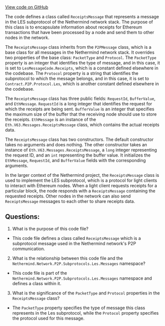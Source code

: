 [View code on GitHub](https://github.com/nethermindeth/nethermind/Nethermind.Network/P2P/Subprotocols/Les/Messages/ReceiptsMessage.cs)

The code defines a class called `ReceiptsMessage` that represents a message in the LES subprotocol of the Nethermind network stack. The purpose of this class is to encapsulate information about receipts for Ethereum transactions that have been processed by a node and send them to other nodes in the network.

The `ReceiptsMessage` class inherits from the `P2PMessage` class, which is a base class for all messages in the Nethermind network stack. It overrides two properties of the base class: `PacketType` and `Protocol`. The `PacketType` property is an integer that identifies the type of message, and in this case, it is set to `LesMessageCode.Receipts`, which is a constant defined elsewhere in the codebase. The `Protocol` property is a string that identifies the subprotocol to which the message belongs, and in this case, it is set to `Contract.P2P.Protocol.Les`, which is another constant defined elsewhere in the codebase.

The `ReceiptsMessage` class has three public fields: `RequestId`, `BufferValue`, and `EthMessage`. `RequestId` is a long integer that identifies the request for which the receipts are being sent. `BufferValue` is an integer that specifies the maximum size of the buffer that the receiving node should use to store the receipts. `EthMessage` is an instance of the `Eth.V63.Messages.ReceiptsMessage` class, which contains the actual receipts data.

The `ReceiptsMessage` class has two constructors. The default constructor takes no arguments and does nothing. The other constructor takes an instance of `Eth.V63.Messages.ReceiptsMessage`, a `long` integer representing the request ID, and an `int` representing the buffer value. It initializes the `EthMessage`, `RequestId`, and `BufferValue` fields with the corresponding arguments.

In the larger context of the Nethermind project, the `ReceiptsMessage` class is used to implement the LES subprotocol, which is a protocol for light clients to interact with Ethereum nodes. When a light client requests receipts for a particular block, the node responds with a `ReceiptsMessage` containing the requested receipts. Other nodes in the network can also send `ReceiptsMessage` messages to each other to share receipts data.
## Questions: 
 1. What is the purpose of this code file?
- This code file defines a class called `ReceiptsMessage` which is a subprotocol message used in the Nethermind network's P2P communication.

2. What is the relationship between this code file and the `Nethermind.Network.P2P.Subprotocols.Les.Messages` namespace?
- This code file is part of the `Nethermind.Network.P2P.Subprotocols.Les.Messages` namespace and defines a class within it.

3. What is the significance of the `PacketType` and `Protocol` properties in the `ReceiptsMessage` class?
- The `PacketType` property specifies the type of message this class represents in the Les subprotocol, while the `Protocol` property specifies the protocol used for this message.